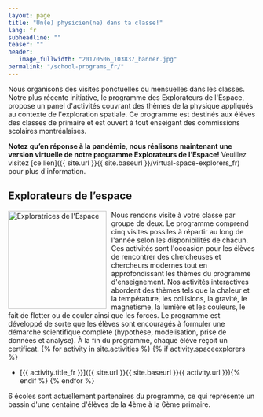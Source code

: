 ```yaml
---
layout: page
title: "Un(e) physicien(ne) dans ta classe!"
lang: fr
subheadline: ""
teaser: ""
header:
   image_fullwidth: "20170506_103837_banner.jpg"
permalink: "/school-programs_fr/"
---
```


Nous organisons des visites ponctuelles ou mensuelles dans les classes. Notre plus récente initiative, le programme des Explorateurs de l'Espace, propose un panel d'activités couvrant des thèmes de la physique appliqués au contexte de l'exploration spatiale. Ce programme est destinés aux élèves des classes de primaire et est ouvert à tout enseigant des commissions scolaires montréalaises.

**Notez qu’en réponse à la pandémie, nous réalisons maintenant une version virtuelle de notre programme Explorateurs de l’Espace!** Veuillez visitez [ce lien]({{ site.url }}{{ site.baseurl }}/virtual-space-explorers_fr) pour plus d'information.

## Explorateurs de l’espace
<img src="{{ site.urlimg }}SpaceExplorersLogoFRfem.png" alt="Exploratrices de l'Espace" style="height:200px; float:left; padding-right:10px;">

Nous rendons visite à votre classe par groupe de deux. Le programme comprend cinq visites possiles à répartir au long de l'année selon les disponibilités de chacun. Ces activités sont l'occasion pour les élèves de rencontrer des chercheuses et chercheurs modernes tout en approfondissant les thèmes du programme d'enseignement. Nos activités interactives abordent des thèmes tels que la chaleur et la température, les collisions, la gravité, le magnetisme, la lumière et les couleurs, le fait de flotter ou de couler ainsi que les forces. Le programme est développé de sorte que les élèves sont encouragés à formuler une démarche scientifique complète (hypothèse, modelisation, prise de données et analyse). À la fin du programme, chaque élève reçoit un certificat.
{% for activity in site.activities %}
{% if activity.spaceexplorers %}
- [{{ activity.title_fr }}]({{ site.url }}{{ site.baseurl }}{{ activity.url }}){% endif %}
{% endfor %}

6 écoles sont actuellement partenaires du programme, ce qui représente un bassin d'une centaine d'élèves de la 4ème à la 6ème primaire.

<!--Pour trouver des autres activités et ressources, veuillez visiter le site web de <a href="https://www.mcgill.ca/science/outreach">vulgarisation scientifique</a> de la faculté des sciences !-->
